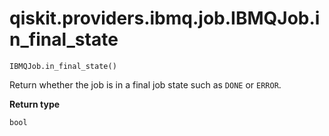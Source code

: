 # qiskit.providers.ibmq.job.IBMQJob.in\_final\_state

`IBMQJob.in_final_state()`

Return whether the job is in a final job state such as `DONE` or `ERROR`.

**Return type**

`bool`
